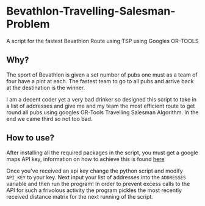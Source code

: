 # Bevathlon-Travelling-Salesman-Problem

A script for the fastest Bevathlon Route using TSP using Googles OR-TOOLS 

## Why?

The sport of Bevathlon is given a set number of pubs one must as a team of four have a pint at each. The fastest team to go to all pubs and arrive back at the destination is the winner. 

I am a decent coder yet a very bad drinker so designed this script to take in a list of addresses and give me and my team the most efficient route to get round all pubs using googles OR-Tools Travelling Salesman Algorithm. In the end we came third so not too bad.

## How to use?

After installing all the required packages in the script, you must get a google maps API key, information on how to achieve this is found [here](https://developers.google.com/maps/documentation/distance-matrix/start#get-a-key)

Once you've received an api key change the python script and modify `API_KEY` to your key. Next input your list of addresses into the `ADDRESSES` variable and then run the program! In order to prevent excess calls to the API for such a frivolous activity the program pickles the most recently received distance matrix for the next running of the script. 

